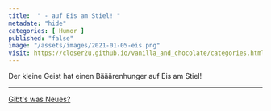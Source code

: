 ```yaml
--- 
title:  " - auf Eis am Stiel! "
metadate: "hide"
categories: [ Humor ]
published: "false"
image: "/assets/images/2021-01-05-eis.png"
visit: https://closer2u.github.io/vanilla_and_chocolate/categories.html#humor
---
```



Der kleine Geist hat einen Bääärenhunger auf Eis am Stiel!



***

[Gibt's was Neues?](https://github.com/Closer2U)
